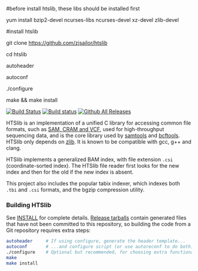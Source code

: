 #before install htslib, these libs should be installed first

yum install bzip2-devel ncurses-libs ncurses-devel xz-devel zlib-devel


#install htslib

git clone https://github.com/zjsailor/htslib

cd htslib

autoheader

autoconf

./configure

make && make install


[![Build Status](https://travis-ci.org/samtools/htslib.svg?branch=develop)](https://travis-ci.org/samtools/htslib)
[![Build status](https://ci.appveyor.com/api/projects/status/v46hkwyfjp3l8nd3/branch/develop?svg=true)](https://ci.appveyor.com/project/samtools/htslib/branch/develop)
[![Github All Releases](https://img.shields.io/github/downloads/samtools/htslib/total.svg)](https://github.com/samtools/htslib)

HTSlib is an implementation of a unified C library for accessing common file
formats, such as [SAM, CRAM and VCF][1], used for high-throughput sequencing
data, and is the core library used by [samtools][2] and [bcftools][3].
HTSlib only depends on [zlib][4].
It is known to be compatible with gcc, g++ and clang.

HTSlib implements a generalized BAM index, with file extension `.csi`
(coordinate-sorted index). The HTSlib file reader first looks for the new index
and then for the old if the new index is absent.

This project also includes the popular tabix indexer, which indexes both `.tbi`
and `.csi` formats, and the bgzip compression utility.

[1]: http://samtools.github.io/hts-specs/
[2]: http://github.com/samtools/samtools
[3]: http://samtools.github.io/bcftools/
[4]: http://zlib.net/

### Building HTSlib

See [INSTALL](INSTALL) for complete details.
[Release tarballs][download] contain generated files that have not been
committed to this repository, so building the code from a Git repository
requires extra steps:

```sh
autoheader     # If using configure, generate the header template...
autoconf       # ...and configure script (or use autoreconf to do both)
./configure    # Optional but recommended, for choosing extra functionality
make
make install
```

[download]: http://www.htslib.org/download/

